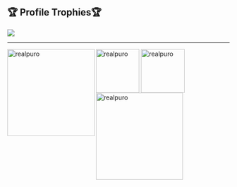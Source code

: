 <h2>🏆 Profile Trophies🏆</h2>
<img src="https://github-profile-trophy.vercel.app/?username=realpuro&column=8&theme=darkhub&no-frame=true"/>

---

<div>
  <img height="197.5" align="left" src="https://github-readme-stats.vercel.app/api?username=realpuro&show_icons=true&theme=github_dark&hide_border=true&include_all_commits=true" alt="realpuro"/>
  <img height="98.75" align="center" src="https://github-readme-stats.vercel.app/api/top-langs/?username=realpuro&show_icons=true&theme=github_dark&hide_border=true&layout=compact" alt="realpuro"/>
  <img height="98.75" align="center" src="https://github-readme-stats.vercel.app/api/pin/?username=realpuro&repo=PuroToolKit&show_icons=true&theme=github_dark&hide_border=true&locale=en&layout=compact" alt="realpuro"/>
  <img height="197.5" align="left" src="https://github-readme-streak-stats.herokuapp.com/?user=realpuro&theme=github-dark-blue&hide_border=true" alt="realpuro" />
</div>
